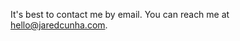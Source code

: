 It's best to contact me by email. You can reach me at [hello@jaredcunha.com](mailto:hello@jaredcunha.com).
